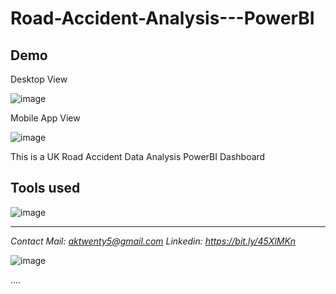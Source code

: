 # Road-Accident-Analysis---PowerBI

## Demo

Desktop View 

![image](https://github.com/anmolkumarfromspn/Road-Accident-Analysis---PowerBI/assets/128449996/a1900572-7d2c-490e-a8b3-af6df8328c43)

Mobile App View

![image](https://github.com/anmolkumarfromspn/Road-Accident-Analysis---PowerBI/assets/128449996/4d47cb86-008a-4618-b731-7e398d2a02a6)

This is a UK Road Accident Data Analysis PowerBI Dashboard 

## Tools used

![image](https://github.com/anmolkumarfromspn/Road-Accident-Analysis---PowerBI/assets/128449996/a3a11ab9-6a9a-4770-8c2e-0ff1f4a539b7)

-----------------------------------------------------------------------------------------------------

*Contact Mail: aktwenty5@gmail.com*
*Linkedin: https://bit.ly/45XlMKn*


![image](https://github.com/anmolkumarfromspn/Christmas-Sales-Analysis/assets/128449996/58a5eea1-07ac-459c-bd55-e5748181530b)

....



